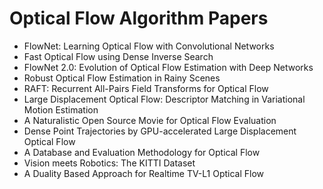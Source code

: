 # Optical Flow Algorithm Papers

<ul>

                             

 <li><a target="_blank" href="https://github.com/manjunath5496/Optical-Flow-Algorithm-Papers/blob/master/o(1).pdf" style="text-decoration:none;">FlowNet: Learning Optical Flow with Convolutional Networks</a></li>

 <li><a target="_blank" href="https://github.com/manjunath5496/Optical-Flow-Algorithm-Papers/blob/master/o(2).pdf" style="text-decoration:none;">Fast Optical Flow using Dense Inverse Search</a></li>

<li><a target="_blank" href="https://github.com/manjunath5496/Optical-Flow-Algorithm-Papers/blob/master/o(3).pdf" style="text-decoration:none;">FlowNet 2.0: Evolution of Optical Flow Estimation with Deep Networks</a></li>
 <li><a target="_blank" href="https://github.com/manjunath5496/Optical-Flow-Algorithm-Papers/blob/master/o(4).pdf" style="text-decoration:none;">Robust Optical Flow Estimation in Rainy Scenes</a></li>                              
<li><a target="_blank" href="https://github.com/manjunath5496/Optical-Flow-Algorithm-Papers/blob/master/o(5).pdf" style="text-decoration:none;">RAFT: Recurrent All-Pairs Field Transforms for Optical Flow</a></li>
<li><a target="_blank" href="https://github.com/manjunath5496/Optical-Flow-Algorithm-Papers/blob/master/o(6).pdf" style="text-decoration:none;">Large Displacement Optical Flow:
Descriptor Matching in Variational Motion Estimation</a></li>
 <li><a target="_blank" href="https://github.com/manjunath5496/Optical-Flow-Algorithm-Papers/blob/master/o(7).pdf" style="text-decoration:none;">A Naturalistic Open Source Movie for Optical Flow Evaluation</a></li>

 <li><a target="_blank" href="https://github.com/manjunath5496/Optical-Flow-Algorithm-Papers/blob/master/o(8).pdf" style="text-decoration:none;"> Dense Point Trajectories by GPU-accelerated Large Displacement Optical Flow </a></li>
   <li><a target="_blank" href="https://github.com/manjunath5496/Optical-Flow-Algorithm-Papers/blob/master/o(9).pdf" style="text-decoration:none;">A Database and Evaluation Methodology for Optical Flow</a></li>
  
   
 <li><a target="_blank" href="https://github.com/manjunath5496/Optical-Flow-Algorithm-Papers/blob/master/o(10).pdf" style="text-decoration:none;">Vision meets Robotics: The KITTI Dataset </a></li>                              
<li><a target="_blank" href="https://github.com/manjunath5496/Optical-Flow-Algorithm-Papers/blob/master/o(11).pdf" style="text-decoration:none;">A Duality Based Approach for Realtime TV-L1 Optical Flow</a></li>
</ul>
